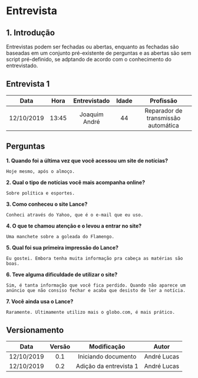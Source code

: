 # Entrevista

## 1. Introdução 

Entrevistas podem ser fechadas ou abertas, enquanto as fechadas são baseadas em um conjunto pré-existente de perguntas e as abertas são sem script pré-definido, se adptando de acordo com o conhecimento do entrevistado.

## Entrevista 1

| Data | Hora | Entrevistado | Idade | Profissão |
|  :------: | :------: |  :------: | :------: | :------: |
| 12/10/2019 | 13:45 | Joaquim André | 44 | Reparador de transmissão automática |

## Perguntas

**1. Quando foi a última vez que você acessou um site de notícias?**

    Hoje mesmo, após o almoço.

**2. Qual o tipo de notícias você mais acompanha online?**

    Sobre política e esportes.

**3. Como conheceu o site Lance?**

    Conheci através do Yahoo, que é o e-mail que eu uso.

**4. O que te chamou atenção e o levou a entrar no site?**

    Uma manchete sobre a goleada do Flamengo.

**5. Qual foi sua primeira impressão do Lance?**

    Eu gostei. Embora tenha muita informação pra cabeça as matérias são boas.

**6. Teve alguma dificuldade de utilizar o site?**

    Sim, é tanta informação que você fica perdido. Quando não aparece um anúncio que não consiso fechar e acaba que desisto de ler a notícia. 

**7. Você ainda usa o Lance?**

    Raramente. Ultimamente utilizo mais o globo.com, é mais prático.

## Versionamento

| Data | Versão | Modificação | Autor |
|  :------: | :------: | :------: | :------: |
| 12/10/2019 | 0.1 | Iniciando documento | André Lucas |
| 12/10/2019 | 0.2 | Adição da entrevista 1 | André Lucas |
